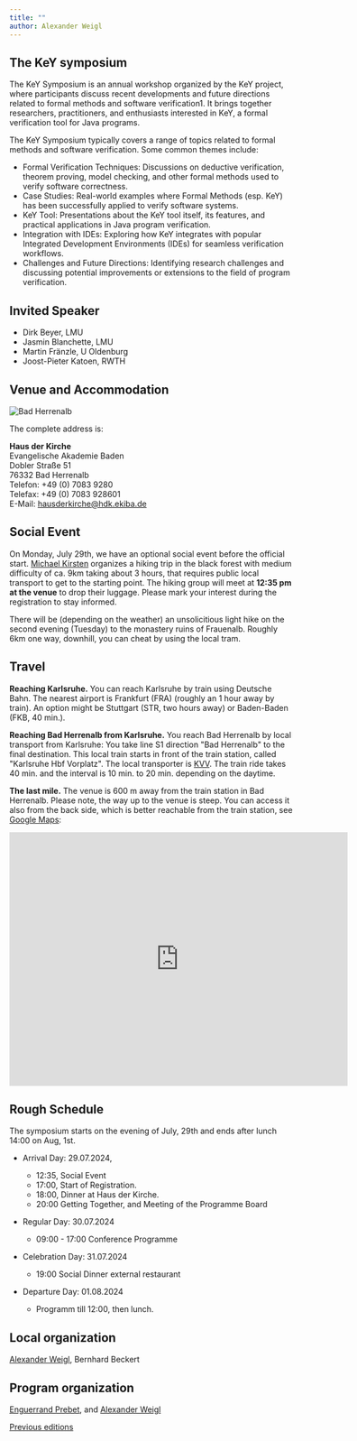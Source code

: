 ```yaml
---
title: ""
author: Alexander Weigl
---
```


## The KeY symposium 

The KeY Symposium is an annual workshop organized by the KeY project, where participants discuss recent developments and future directions related to formal methods and software verification1. It brings together researchers, practitioners, and enthusiasts interested in KeY, a formal verification tool for Java programs. 

The KeY Symposium typically covers a range of topics related to formal methods and software verification. Some common themes include:

* Formal Verification Techniques: Discussions on deductive verification, theorem proving, model checking, and other formal methods used to verify software correctness.
* Case Studies: Real-world examples where Formal Methods (esp. KeY) has been successfully applied to verify software systems.
* KeY Tool: Presentations about the KeY tool itself, its features, and practical applications in Java program verification.
* Integration with IDEs: Exploring how KeY integrates with popular Integrated Development Environments (IDEs) for seamless verification workflows.
* Challenges and Future Directions: Identifying research challenges and discussing potential improvements or extensions to the field of program verification.

## Invited Speaker

* Dirk Beyer, LMU
* Jasmin Blanchette, LMU
* Martin Fränzle, U Oldenburg
* Joost-Pieter Katoen, RWTH

## Venue and Accommodation

![Bad Herrenalb](https://www.schwarzwald-aktuell.eu/wp-content/uploads/2021/10/bad_herrenalb_bg-1024x518.jpg)

The complete address is:

**Haus der Kirche** <br>Evangelische Akademie Baden<br>Dobler Straße 51<br>76332 Bad Herrenalb<br>Telefon: +49 (0) 7083 9280<br>Telefax: +49 (0) 7083 928601<br>E-Mail: hausderkirche@hdk.ekiba.de

## Social Event

On Monday, July 29th, we have an optional social event before the official start. <a href="mailto:kirsten@kit.edu">Michael Kirsten</a> organizes a hiking trip in the black forest with medium difficulty of ca. 9km taking about 3 hours, that requires public local transport to get to the starting point. The hiking group will meet at **12:35 pm at the venue** to drop their luggage. Please mark your interest during the registration to stay informed.

There will be (depending on the weather) an unsolicitious light hike on the second evening (Tuesday) to the monastery ruins of Frauenalb. Roughly 6km one way, downhill, you can cheat by using the local tram.

## Travel

**Reaching Karlsruhe.**  You can reach Karlsruhe by train using Deutsche Bahn. The nearest airport is Frankfurt (FRA) (roughly an 1 hour away by train). An option might be Stuttgart (STR, two hours away) or Baden-Baden (FKB, 40 min.).

**Reaching Bad Herrenalb from Karlsruhe.** You reach Bad Herrenalb by local transport from Karlsruhe: You take line S1 direction "Bad Herrenalb" to the final destination. This local train starts in front of the train station, called "Karlsruhe Hbf Vorplatz".  The local transporter is <a href="https://kvv.de">KVV</a>. The train ride takes 40 min. and the interval is 10 min. to 20 min. depending on the daytime. 

**The last mile.** The venue is 600 m away from the train station in Bad Herrenalb. Please note, the way up to the venue is steep. You can access it also from the back side, which is better reachable from the train station, see
<a href="https://www.google.com/maps/dir/48.8020418,8.4393799/48.8008306,8.445338/@48.8014667,8.441004,18z/data=!3m1!4b1!4m2!4m1!3e2?entry=ttu">Google Maps</a>:

<iframe src="https://www.google.com/maps/embed?pb=!1m24!1m12!1m3!1d5256.518752866672!2d8.442114021256806!3d48.79602808872601!2m3!1f0!2f0!3f0!3m2!1i1024!2i768!4f13.1!4m9!3e2!4m3!3m2!1d48.8020418!2d8.4393799!4m3!3m2!1d48.8008306!2d8.445338!5e0!3m2!1sde!2sde!4v1719259733572!5m2!1sde!2sde" width="600" height="450" style="border:0;" allowfullscreen="" loading="lazy" referrerpolicy="no-referrer-when-downgrade"></iframe>

## Rough Schedule

The symposium starts on the evening of July, 29th and ends after lunch 14:00 on Aug, 1st.

* Arrival Day: 29.07.2024, 
  * 12:35, Social Event
  * 17:00, Start of Registration. 
  * 18:00, Dinner at Haus der Kirche.
  * 20:00 Getting Together, and Meeting of the Programme Board

* Regular Day: 30.07.2024
  * 09:00 - 17:00 Conference Programme

* Celebration Day: 31.07.2024
  * 19:00 Social Dinner external restaurant

* Departure Day: 01.08.2024
  * Programm till 12:00, then lunch.
  
  
## Local organization</h2>

<p><a href="https://formal.iti.kit.edu/~weigl">Alexander Weigl</a>, Bernhard Beckert</p>

## Program organization</h2>

<p><a href="mailto:enguerrand.prebet@kit.edu">Enguerrand Prebet</a>, and <a href="https://formal.iti.kit.edu/~weigl">Alexander Weigl</a></p>

<p><a href="https://www.key-project.org/key-symposium/">Previous editions</a></p>
